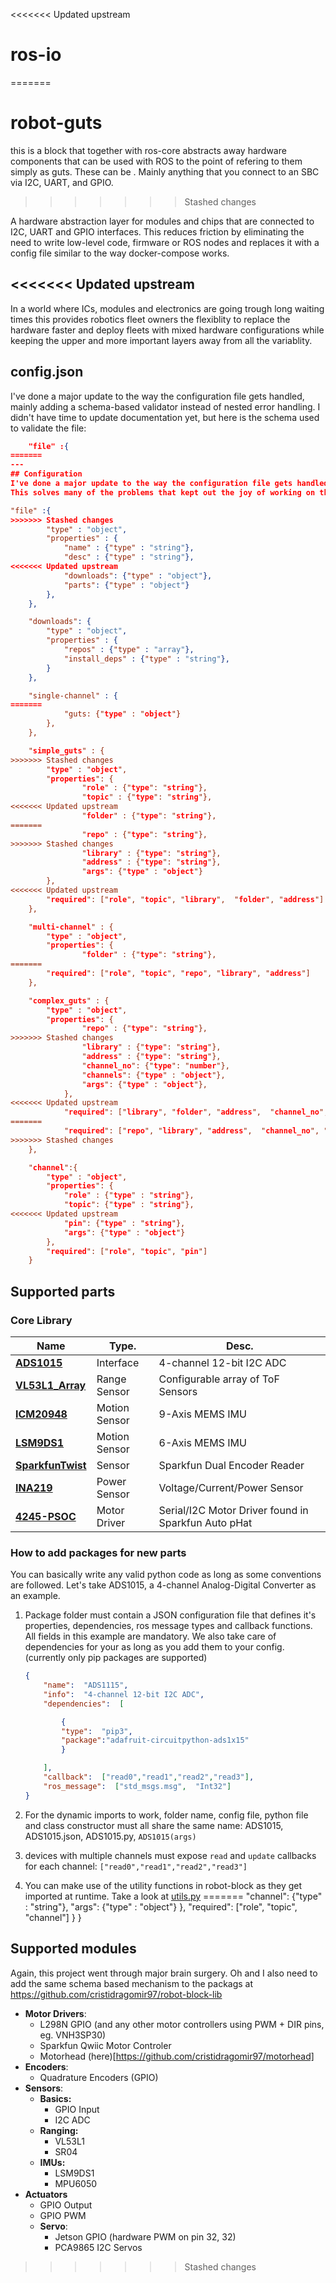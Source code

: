 <<<<<<< Updated upstream
# ros-io
=======
# robot-guts 
this is a block that together with ros-core abstracts away hardware components that can be used with ROS to the point of refering to them simply as guts. 
These can be . Mainly anything that you connect to an SBC via I2C, UART, and GPIO. 
>>>>>>> Stashed changes

A hardware abstraction layer for modules and chips that are connected to I2C, UART and GPIO interfaces. This reduces friction by eliminating the need to write low-level code, firmware or ROS nodes and replaces it with a config file similar to the way docker-compose works. 

<<<<<<< Updated upstream
--- 
In a world where ICs, modules and electronics are going trough long waiting times this provides robotics fleet owners the flexiblity to replace the hardware faster and deploy fleets with mixed hardware configurations while keeping the upper and more important layers away from all the variablity. 

## config.json
I've done a major update to the way the configuration file gets handled, mainly adding a schema-based validator instead of nested error handling.
I didn't have time to update documentation yet, but here is the schema used to validate the file: 

```json
    "file" :{
=======
---
## Configuration
I've done a major update to the way the configuration file gets handled, mainly adding a schema-based validator instead of nested error handling. This makes everything way more robust but also requires modifications. 
This solves many of the problems that kept out the joy of working on this project for a while. Will update this later with a proper guide, but for now, here's the schema. 

"file" :{
>>>>>>> Stashed changes
        "type" : "object",
        "properties" : {
            "name" : {"type" : "string"},
            "desc" : {"type" : "string"},
<<<<<<< Updated upstream
            "downloads": {"type" : "object"},
            "parts": {"type" : "object"}
        },
    },

    "downloads": {
        "type" : "object",
        "properties" : {
            "repos" : {"type" : "array"},
            "install_deps" : {"type" : "string"},
        }
    },

    "single-channel" : {
=======
            "guts: {"type" : "object"}
        },
    },

    "simple_guts" : {
>>>>>>> Stashed changes
        "type" : "object",
        "properties": {
                "role" : {"type": "string"},
                "topic" : {"type": "string"},
<<<<<<< Updated upstream
                "folder" : {"type": "string"},
=======
                "repo" : {"type": "string"},
>>>>>>> Stashed changes
                "library" : {"type": "string"},
                "address" : {"type": "string"},
                "args": {"type" : "object"}
        }, 
<<<<<<< Updated upstream
        "required": ["role", "topic", "library",  "folder", "address"]
    }, 

    "multi-channel" : {
        "type" : "object",
        "properties": {
                "folder" : {"type": "string"},
=======
        "required": ["role", "topic", "repo", "library", "address"]
    }, 

    "complex_guts" : {
        "type" : "object",
        "properties": {
                "repo" : {"type": "string"},
>>>>>>> Stashed changes
                "library" : {"type": "string"},
                "address" : {"type": "string"},
                "channel_no": {"type": "number"},
                "channels": {"type" : "object"},
                "args": {"type" : "object"},
            }, 
<<<<<<< Updated upstream
            "required": ["library", "folder", "address",  "channel_no", "channels"]
=======
            "required": ["repo", "library", "address",  "channel_no", "channels"]
>>>>>>> Stashed changes
    },

    "channel":{
        "type" : "object",
        "properties": {
            "role" : {"type" : "string"},
            "topic": {"type" : "string"},
<<<<<<< Updated upstream
            "pin": {"type" : "string"},
            "args": {"type" : "object"}
        },
        "required": ["role", "topic", "pin"]
    }
```

## Supported parts

### Core Library 
| Name      | Type.  |Desc. 
| ----------- | ----------- | ----------- | 
| [**ADS1015**](https://github.com/cristidragomir97/robot-block-lib/tree/main/ADS1115) | Interface | 4-channel 12-bit I2C ADC | 
| [**VL53L1_Array**](https://github.com/cristidragomir97/robot-block-lib/tree/main/VL53L1_Array) | Range  Sensor | Configurable array of ToF Sensors |
| [**ICM20948**](https://github.com/cristidragomir97/robot-block-lib/tree/main/ICM20948) | Motion Sensor | 9-Axis MEMS IMU  |
| [**LSM9DS1**](https://github.com/cristidragomir97/robot-block-lib/tree/main/LSM9DS1) | Motion Sensor | 6-Axis MEMS IMU |
| [**SparkfunTwist**](https://github.com/cristidragomir97/robot-block-lib/tree/main/SparkfunTwist) | Sensor | Sparkfun Dual Encoder Reader |
| [**INA219**](https://github.com/cristidragomir97/robot-block-lib/tree/main/INA219) | Power Sensor | Voltage/Current/Power Sensor |
| [**4245-PSOC**](https://github.com/cristidragomir97/robot-block-lib/tree/main/4245-PSOC) | Motor Driver | Serial/I2C Motor Driver found in Sparkfun Auto pHat  

### How to add packages for new parts

You can basically write any valid python code as long as some conventions are followed. 
Let's take ADS1015, a 4-channel Analog-Digital Converter as an example.

1. Package folder must contain a JSON configuration file that defines it's properties, dependencies, ros message types and callback functions. All fields in this example are mandatory. We also take care of dependencies for your as long as you add them to your config. (currently only pip packages are supported)
    
    ```json
    {
    	"name":  "ADS1115",
    	"info":  "4-channel 12-bit I2C ADC",
    	"dependencies":  [
    
    		{
    		"type":  "pip3",
    		"package":"adafruit-circuitpython-ads1x15"
    		}
    
    	],
    	"callback":  ["read0","read1","read2","read3"],
    	"ros_message":  ["std_msgs.msg",  "Int32"]
    }
    ```
    
2. For the dynamic imports to work, folder name, config file, python file and class constructor must all share the same name:
ADS1015, ADS1015.json, ADS1015.py, `ADS1015(args)`
3. devices with multiple channels must expose `read` and `update` callbacks for each channel: `["read0","read1","read2","read3"]`
4. You can make use of the utility functions in robot-block as they get imported at runtime. Take a look at [utils.py](https://github.com/cristidragomir97/ros-io/blob/master/robot/src/core/utils.py)
=======
            "channel": {"type" : "string"},
            "args": {"type" : "object"}
        },
        "required": ["role", "topic", "channel"]
    }
}

## Supported modules
Again, this project went through major brain surgery. Oh and I also need to add the same schema based mechanism to the packags at https://github.com/cristidragomir97/robot-block-lib

* **Motor Drivers**: 
    * L298N GPIO (and any other motor controllers using PWM + DIR pins, eg. VNH3SP30)
    * Sparkfun Qwiic Motor Controler
    * Motorhead (here)[https://github.com/cristidragomir97/motorhead]
* **Encoders**: 
    * Quadrature Encoders (GPIO)
* **Sensors**: 
    * **Basics:**
        * GPIO Input 
        * I2C ADC 
    * **Ranging:**
        * VL53L1
        * SR04
    * **IMUs:**
        * LSM9DS1
        * MPU6050
* **Actuators**
    * GPIO Output 
    * GPIO PWM 
    * **Servo**:
        * Jetson GPIO (hardware PWM on pin 32, 32)
        * PCA9865 I2C Servos
>>>>>>> Stashed changes
